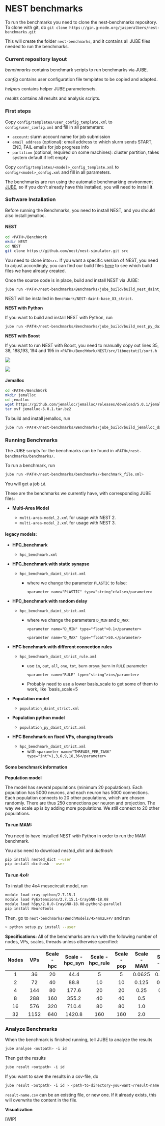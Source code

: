 # NEST benchmarks

To run the benchmarks you need to clone the nest-benchmarks repository. To clone with git, do `git clone https://gin.g-node.org/jasperalbers/nest-benchmarks.git`

This will create the folder `nest-benchmarks`, and it contains all JUBE files needed to run the benchmarks.

### Current repository layout

*benchmarks* contains benchmark scripts to run benchmarks via JUBE.

*config* contains user configuration file templates to be copied and adapted. 

*helpers* contains helper JUBE parametersets.

*results* contains all results and analysis scripts.

### First steps

Copy `config/templates/user_config_template.xml` to `config/user_config.xml` and fill in all parameters:
  - `account`: slurm account name for job submission
  - `email_address` (optional): email address to which slurm sends START, END, FAIL emails for job progress info
  - `partition` (optional, required on some machines): cluster partition, takes system default if left empty 

Copy `config/templates/<model>_config_template.xml` to `config/<model>_config.xml` and fill in all parameters.

The benchmarks are run using the automatic benchmarking environment [JUBE](https://www.fz-juelich.de/ias/jsc/EN/Expertise/Support/Software/JUBE/_node.html), so if you don't already have this installed, you will need to install it.

### Software Installation

Before running the Benchmarks, you need to install NEST, and you should also install jemalloc.

#### NEST

```bash
cd <PATH>/BenchWork
mkdir NEST
cd NEST
git clone https://github.com/nest/nest-simulator.git src
```

You need to clone into`src`. If you want a specific version of NEST, you need to adjust accordingly, you can find our build files [here](https://gin.g-node.org/nest/nest-benchmarks/src/master/Benchmarks/jube_build) to see which build files we have already created.

Once the source code is in place, build and install NEST via JUBE:

```bash
jube run <PATH>/nest-benchmarks/Benchmarks/jube_build/build_nest_daint_strict.xml
```

NEST will be installed in `BenchWork/NEST-daint-base_O3_strict`.

**NEST with Python**

If you want to build and install NEST with Python, run

```bash
jube run <PATH>/nest-benchmarks/Benchmarks/jube_build/build_nest_py_daint_strict.xml
```

**NEST with Boost**

If you want to run NEST with Boost, you need to manually copy out lines 35, 38, 188,193, 194 and 195 in `<PATH>/BenchWork/NEST/src/libnestutil/sort.h`

![](https://gin.g-node.org/nest/nest-benchmarks/src/master/boost1.png)

![](https://gin.g-node.org/nest/nest-benchmarks/src/master/boost2.png)


#### Jemalloc

```bash
cd <PATH>/BenchWork
mkdir jemalloc
cd jemalloc
wget https://github.com/jemalloc/jemalloc/releases/download/5.0.1/jemalloc-5.0.1.tar.bz2
tar xvf jemalloc-5.0.1.tar.bz2
```

To build and install jemalloc, run

```bash
jube run <PATH>/nest-benchmarks/Benchmarks/jube_build/build_jemalloc_daint.xml
```

### Running Benchmarks

The JUBE scripts for the benchmarks can be found in `<PATH>/nest-benchmarks/benchmarks/`.

To run a benchmark, run

```bash
jube run <PATH>/nest-benchmarks/benchmarks/<benchmark_file.xml>
```

You will get a job `id`.

These are the benchmarks we currently have, with corresponding JUBE files:

- **Multi-Area Model**

  - `multi-area-model_2.xml` for usage with NEST 2.
  - `multi-area-model_2.xml` for usage with NEST 3.

#### legacy models:

- **HPC_benchmark**

  - `hpc_benchmark.xml`

- **HPC_benchmark with static synapse**

  - `hpc_benchmark_daint_strict.xml`

    - where we change the parameter `PLASTIC` to false:

      
        `<parameter name="PLASTIC" type="string">false</parameter>`

- **HPC_benchmark with random delay**

  - `hpc_benchmark_daint_strict.xml`

    - where we change the parameters `D_MIN` and `D_MAX`:

      
        `<parameter name="D_MIN" type="float">0.1</parameter>` 

        `<parameter name="D_MAX" type="float">50.</parameter>`

- **HPC benchmark with different connection rules**

  - `hpc_benchmark_daint_strict_rule.xml`

    - use `in`, `out`, `all`, `one`, `tot`, `bern` or`sym_bern` in `RULE` parameter

      
        `<parameter name="RULE" type="string">in</parameter>`

    - Probably need to use a lower basis_scale to get some of them to work, like `basis_scale=5

- **Population model**

  - `population_daint_strict.xml`

- **Population python model**

  - `population_py_daint_strict.xml`




- **HPC Benchmark on fixed VPs, changing threads**

  - `hpc_benchmark_daint_strict.xml`
    - with `<parameter name="THREADS_PER_TASK" type="int">1,3,6,9,18,36</parameter>`


#### Some benchmark information

**Population model**

The model has several populations (minimum 20 populations). Each population has 5000 neurons, and each neuron has 5000 connections. Each population connects to 20 other populations, which are chosen randomly. There are thus 250 connections per neuron and projection. The way we scale up is by adding more populations. We still connect to 20 other populations.

#### To run MAM:

You need to have installed NEST *with* Python in order to run the MAM benchmark.

You also need to download *nested_dict* and *dicthash*:

```bash
pip install nested_dict --user
pip install dicthash --user
```

#### To run 4x4:

To install the 4x4 mesocircuit model, run

```bash
module load cray-python/2.7.15.1
module load PyExtensions/2.7.15.1-CrayGNU-18.08
module load h5py/2.8.0-CrayGNU-18.08-python2-parallel
pip install NeuroTools
```

Then, go to `nest-benchmarks/BenchModels/4x4mm2LFP/` and run

```bash
> python setup.py install --user
```

**Specifications:**
All of the benchmarks are run with the following number of nodes, VPs, scales, threads unless otherwise specified:

| Nodes | VPs  | Scale - hpc | Scale - hpc_syn | Scale - hpc_rule | Scale - pop | Scale - MAM | Scale - 4x4 | Threads |
| :---: | :--: | :---------: | :-------------: | :--------------: | :---------: | :---------: | :---------: | :-----: |
|   1   |  36  |     20      |      44.4       |        5         |      5      |   0.0625    |   0.0625    |    6    |
|   2   |  72  |     40      |      88.8       |        10        |     10      |    0.125    |    0.125    |    6    |
|   4   | 144  |     80      |      177.6      |        20        |     20      |    0.25     |    0.25     |    6    |
|   8   | 288  |     160     |      355.2      |        40        |     40      |     0.5     |     0.5     |    6    |
|  16   | 576  |     320     |      710.4      |        80        |     80      |     1.0     |     1.0     |    6    |
|  32   | 1152 |     640     |     1420.8      |       160        |     160     |     2.0     |     2.0     |    6    |



### Analyze Benchmarks

When the benchmark is finished running, tell JUBE to analyze the results

```bash
jube analyse <outpath> -i id
```

Then get the results

```bash
jube result <outpath> -i id
```

If you want to save the results in a csv-file, do

```bash
jube result <outpath> -i id > <path-to-directory-you-want>/result-name.csv
```

`result-name.csv` can be an existing file, or new one. If it already exists, this will overwrite the content in the file.

**Visualization**

[WIP]















